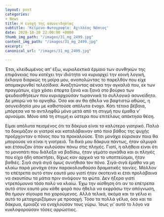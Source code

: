 ```yaml
---
layout: post
categories:
- News
title: Η ενοχή της ασυνειδησίας
subtitle: 'Κείμενο-Φωτογραφία: Αχιλλέας Νάσιος'
date: 2020-10-20 22:00:00 +0000
thumb_img_path: "/images/31_mg_2499.jpg"
content_img_path: "/images/31_mg_2499.jpg"
excerpt: ''
canonical_url: "/images/31_mg_2499.jpg"

---
```

Έτσι, κλειδωμένος απ’ έξω, κυριολεκτικά έρμαιο των συνθηκών της επιφάνειας που κατέχει την ιδιότητα να κυριαρχεί την κοινή λογική, έκλαιγα διαρκώς τη μοίρα μου, αναπολώντας το παρελθόν που είχε απομακρυνθεί τελεσίδικα. Αναζητώντας αέναα την αγκαλιά που, εκ των πραγμάτων, είχα χάσει έπεφτα ξανά και ξανά στο βούρκο των ψευδαισθήσεων που κυριαρχούσαν τυραννικά το συλλογικό ασυνείδητο. Δε μπορώ να το αρνηθώ. Όσο και αν θα ήθελα να βαφτιστώ αθώος, η ασυνειδησία μου με καθιστούσε απόλυτα ένοχο. Κάτι τέτοιο βέβαια, μπόρεσα να το αντιληφθώ μόνο μετά από τη στιγμή που έμαθα ν’ αρνούμαι. Μόνο από τη στιγμή κι ύστερα που επιτέλους απόκτησα θέση.

Είμαι απόλυτα πεισμένος ότι τα δάκρυα είναι το καλύτερο γιατρικό. Παλιά τα δοκιμάζαν οι γιατροί και καταλάβαιναν από ποιο βάθος της ψυχής προέρχονταν ο πόνος που τα προκαλούσε. Έτσι μονάχα εύρισκαν ποια θα μπορούσε να είναι η γιατρειά. Τα δικά μου δάκρυα πάντως, ήταν αλμυρά και έτσουζαν όταν κυλούσαν πάνω στις πληγές. Γιατί, η αλήθεια είναι ότι το μονοπάτι που διάλεξα να βαδίσω, ήταν γεμάτο αγκάθια και οι πληγές που είχα ήδη αποκτήσει, δίχως καν αρχικά να το υποπτεύομαι, ήταν βαθιές. Σιγά σιγά σιγά όμως συνήθισα τον πόνο. Σιγά-σιγά έμαθα να μη κλαίω παρά μονάχα όταν παρακολουθούσα δραματικές ταινίες. Μάλλον το επέτρεπα αυτό στον εαυτό μου γιατί ήταν σκοτεινά κι έτσι προλάβαινα να σκουπίσω τα μάτια πριν ανάψουν τα φώτα. Δεν ήξερα γιατί ντρεπόμουνα τόσο πολύ να κλαίω. Έχω την αίσθηση ότι αν το επέτρεπα αυτό στον εαυτό μου κάθε φορά που ήθελα να εκφράσω την απόγνωση, θα ήμουν σίγουρα πιο χαρούμενος. Αλλά τελικά, ακόμα και το γέλιο κι αυτό το μεταχειριζόμουν με προσοχή. Τόσο τα πολλά γέλια, όσο και τα δάκρυα, έμοιαζε να ενοχλούσαν τους γύρω. Ίσως γι’ αυτό το λόγο να κυκλοφορούσαν τόσες αρρώστιες.